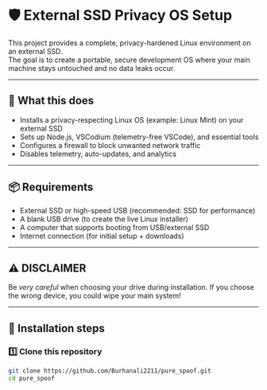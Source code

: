 # 🛡 External SSD Privacy OS Setup

This project provides a complete, privacy-hardened Linux environment on an external SSD.  
The goal is to create a portable, secure development OS where your main machine stays untouched and no data leaks occur.

---

## 🚀 **What this does**
- Installs a privacy-respecting Linux OS (example: Linux Mint) on your external SSD
- Sets up Node.js, VSCodium (telemetry-free VSCode), and essential tools
- Configures a firewall to block unwanted network traffic
- Disables telemetry, auto-updates, and analytics

---

## 📦 **Requirements**
- External SSD or high-speed USB (recommended: SSD for performance)
- A blank USB drive (to create the live Linux installer)
- A computer that supports booting from USB/external SSD
- Internet connection (for initial setup + downloads)

---

## ⚠ **DISCLAIMER**
Be *very careful* when choosing your drive during installation. If you choose the wrong device, you could wipe your main system!

---

## 📝 **Installation steps**

### 1️⃣ Clone this repository  
```bash
git clone https://github.com/Burhanali2211/pure_spoof.git
cd pure_spoof
